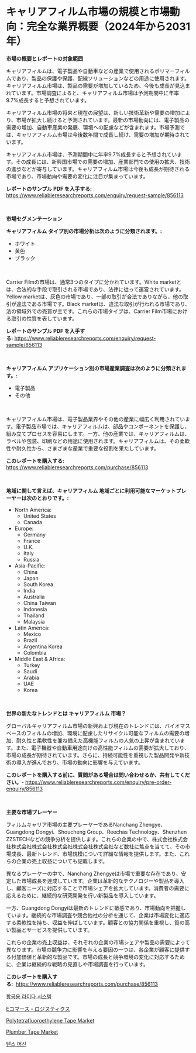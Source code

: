 <p><h1>キャリアフィルム市場の規模と市場動向：完全な業界概要（2024年から2031年）</h1></p><p><strong>市場の概要とレポートの対象範囲</strong></p>
<p><p>キャリアフィルムは、電子製品や自動車などの産業で使用されるポリマーフィルムであり、製品の保護や保護、配線ソリューションなどの用途に使用されます。キャリアフィルム市場は、製品の需要が増加しているため、今後も成長が見込まれています。市場調査によると、キャリアフィルム市場は予測期間中に年率9.7%成長すると予想されています。</p><p>キャリアフィルム市場の将来と現在の展望は、新しい技術革新や需要の増加により、市場が拡大し続けると予測されています。最新の市場動向には、電子製品の需要の増加、自動車産業の発展、環境への配慮などが含まれます。市場予測では、キャリアフィルム市場は今後数年間で成長し続け、需要の増加が期待されています。</p><p>キャリアフィルム市場は、予測期間中に年率9.7%成長すると予想されています。その成長には、新興国市場での需要の増加、産業部門での使用の拡大、技術の進歩などが寄与しています。キャリアフィルム市場は今後も成長が期待される市場であり、市場動向や需要の変化に注目が集まっています。</p></p>
<p><strong>レポートのサンプル PDF を入手する:</strong> <a href="https://www.reliableresearchreports.com/enquiry/request-sample/856113">https://www.reliableresearchreports.com/enquiry/request-sample/856113</a></p>
<p>&nbsp;</p>
<p><strong>市場セグメンテーション</strong></p>
<p><strong>キャリアフィルム タイプ別の市場分析は次のように分類されます。:</strong></p>
<p><ul><li>ホワイト</li><li>黄色</li><li>ブラック</li></ul></p>
<p>&nbsp;</p>
<p><p>Carrier Filmの市場は、通常3つのタイプに分かれています。White marketとは、合法的な手段で取引される市場であり、法律に従って運営されています。Yellow marketは、灰色の市場であり、一部の取引が合法でありながら、他の取引が違法である市場です。Black marketは、違法な取引が行われる市場であり、法の領域外での売買が主です。これらの市場タイプは、Carrier Film市場における取引の性質を表しています。</p></p>
<p><strong>レポートのサンプル PDF を入手する:</strong>&nbsp;<a href="https://www.reliableresearchreports.com/enquiry/request-sample/856113">https://www.reliableresearchreports.com/enquiry/request-sample/856113</a></p>
<p>&nbsp;</p>
<p><strong> キャリアフィルム アプリケーション別の市場産業調査は次のように分類されます。:</strong></p>
<p><ul><li>電子製品</li><li>その他</li></ul></p>
<p>&nbsp;</p>
<p><p>キャリアフィルム市場は、電子製品業界やその他の産業に幅広く利用されています。電子製品市場では、キャリアフィルムは、部品やコンポーネントを保護し、組み立てプロセスを容易にします。一方、他の産業では、キャリアフィルムは、ラベルや包装、印刷などの用途に使用されます。キャリアフィルムは、その柔軟性や耐久性から、さまざまな産業で重要な役割を果たしています。</p></p>
<p><strong>このレポートを購入する:</strong>&nbsp; <a href="https://www.reliableresearchreports.com/purchase/856113">https://www.reliableresearchreports.com/purchase/856113</a></p>
<p>&nbsp;</p>
<p><strong>地域に関して言えば、キャリアフィルム 地域ごとに利用可能なマーケットプレーヤーは次のとおりです。:</strong></p>
<p><ul>
    <li>
        North America:
        <ul>
            <li>United States</li>
            <li>Canada</li>
        </ul>
    </li>
    <li>
        Europe:
        <ul>
            <li>Germany</li>
            <li>France</li>
            <li>U.K.</li>
            <li>Italy</li>
            <li>Russia</li>
        </ul>
    </li>
    <li>
        Asia-Pacific:
        <ul>
            <li>China</li>
            <li>Japan</li>
            <li>South Korea</li>
            <li>India</li>
            <li>Australia</li>
            <li>China Taiwan</li>
            <li>Indonesia</li>
            <li>Thailand</li>
            <li>Malaysia</li>
        </ul>
    </li>
    <li>
        Latin America:
        <ul>
            <li>Mexico</li>
            <li>Brazil</li>
            <li>Argentina Korea</li>
            <li>Colombia</li>
        </ul>
    </li>
    <li>
        Middle East & Africa:
        <ul>
            <li>Turkey</li>
            <li>Saudi</li>
            <li>Arabia</li>
            <li>UAE</li>
            <li>Korea</li>
        </ul>
    </li>
    </ul></p>
<p>&nbsp;</p>
<p><strong>世界の新たなトレンドとは キャリアフィルム 市場？</strong></p>
<p><p>グローバルキャリアフィルム市場の新興および現在のトレンドには、バイオマスベースのフィルムの増加、環境に配慮したリサイクル可能なフィルムの需要の増加、耐久性と柔軟性を兼ね備えた高機能フィルムの人気の上昇が含まれています。また、電子機器や自動車用途向けの高性能フィルムの需要が拡大しており、市場の成長が期待されています。さらに、持続可能性を重視した製品開発や新技術の導入が進んでおり、市場の動向に影響を与えています。</p></p>
<p><strong>このレポートを購入する前に、質問がある場合は問い合わせるか、共有してください。</strong>- <a href="https://www.reliableresearchreports.com/enquiry/pre-order-enquiry/856113">https://www.reliableresearchreports.com/enquiry/pre-order-enquiry/856113</a></p>
<p>&nbsp;</p>
<p><strong>主要な市場プレーヤー</strong></p>
<p><p>フィルムキャリア市場の主要プレーヤーであるNanchang Zhengye、Guangdong Dongyi、Shoucheng Group、Reechas Technology、Shenzhen ZZSTECHなどの競争分析を提供します。これらの企業の中で、株式会社株式会社株式会社株式会社株式会社株式会社株式会社など数社に焦点を当てて、その市場成長、最新トレンド、市場規模について詳細な情報を提供します。また、これらの企業の売上収益についても記載します。</p><p>異なるプレーヤーの中で、Nanchang Zhengyeは市場で重要な存在であり、安定した市場成長を達成しています。企業は革新的なテクノロジーや製品を導入し、顧客ニーズに対応することで市場シェアを拡大しています。消費者の需要に応えるために、継続的な研究開発を行い新製品を導入しています。</p><p>一方、Guangdong Dongyiは最新のトレンドに敏感であり、市場動向を把握しています。継続的な市場調査や競合他社の分析を通じて、企業は市場変化に適応する柔軟性を持ち、収益を伸ばしています。顧客との協力関係を重視し、質の高い製品とサービスを提供しています。</p><p>これらの企業の売上収益は、それぞれの企業の市場シェアや製品の需要によって異なります。市場の競争力に影響を与える要因の一つは、各企業が顧客に提供する付加価値と革新的な製品です。市場の成長と競争環境の変化に対応するために、企業は継続的な戦略の見直しや市場調査を行っています。</p></p>
<p><strong>このレポートを購入する:</strong>&nbsp;&nbsp;<a href="https://www.reliableresearchreports.com/purchase/856113">https://www.reliableresearchreports.com/purchase/856113</a></p>
<p><p><a href="https://github.com/Howaoole34545/Market-Research-Report-List-1/blob/main/52958758133.md">항공용 라이다 시스템</a></p><p><a href="https://github.com/vhemk0794148/Market-Research-Report-List-1/blob/main/88279268840.md">Eコマース・ロジスティクス</a></p><p><a href="https://cat-emmental-94b.notion.site/Polytetrafluoroethylene-Tape-Market-Provides-Detailed-Segmentation-of-this-Market-based-on-Type-App-d69ed6ce9db94d2e831fae2d54d160e5">Polytetrafluoroethylene Tape Market</a></p><p><a href="https://silk-columnist-571.notion.site/Plumber-Tape-Market-Size-Market-Trends-and-Growth-Outlook-forecasted-for-period-from-2024-to-2031-4b3e383177d34eb080d68e480767f798">Plumber Tape Market</a></p><p><a href="https://medium.com/@emmettsaynford43546/tens-%EA%B8%B0%EA%B3%84-%EC%8B%9C%EC%9E%A5-%EB%B6%84%EC%84%9D-%EA%B8%80%EB%A1%9C%EB%B2%8C-%EC%82%B0%EC%97%85-%EC%A0%84%EB%A7%9D-%EB%B0%8F-%EC%98%88%EC%B8%A1-2024%EB%85%84%EB%B6%80%ED%84%B0-2031%EB%85%84%EA%B9%8C%EC%A7%80-cf9e16a8c0e2">텐스 머신</a></p></p>